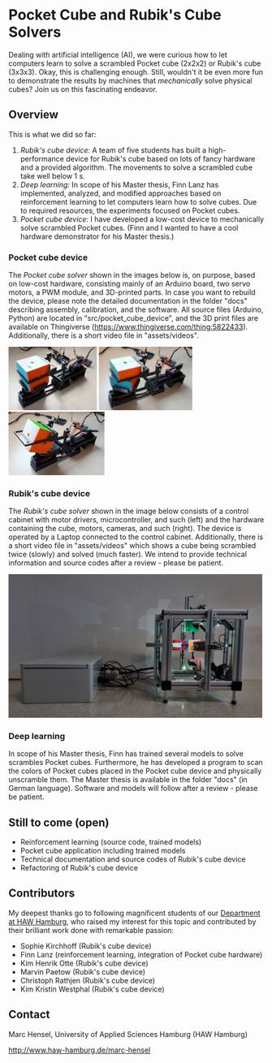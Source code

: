 # Pocket Cube and Rubik's Cube Solvers
Dealing with artificial intelligence (AI), we were curious how to let computers learn
to solve a scrambled Pocket cube (2x2x2) or Rubik's cube (3x3x3). Okay, this is challenging enough.
Still, wouldn't it be even more fun to demonstrate the results by machines that _mechanically_ solve physical cubes?
Join us on this fascinating endeavor. 

## Overview
This is what we did so far:
1. _Rubik's cube device:_ A team of five students has built a high-performance device for Rubik's cube based on lots 
of fancy hardware and a provided algorithm. The movements to solve a scrambled cube take well below 1 s.
2. _Deep learning:_ In scope of his Master thesis, Finn Lanz has implemented, analyzed, and modified approaches based on reinforcement learning to let computers learn how to solve cubes. Due to required resources, the experiments focused on Pocket cubes.
3. _Pocket cube device:_ I have developed a low-cost device to mechanically solve scrambled Pocket cubes. (Finn and I wanted to have a cool hardware demonstrator for his Master thesis.)

### Pocket cube device
The _Pocket cube solver_ shown in the images below is, on purpose, based on low-cost hardware, consisting mainly of an Arduino board, two servo motors, a PWM module, and 3D-printed parts. In case you want to rebuild the device, please note the detailed documentation in the folder "docs" describing assembly, calibration, and the software. All source files (Arduino, Python) are located in "src/pocket_cube_device", and the 3D print files are available on Thingiverse (https://www.thingiverse.com/thing:5822433). Additionally, there is a short video file in "assets/videos".

<img src="./assets/images/PocketCube.jpg" height="125"> <img src="./assets/images/PocketCube_Rotate.jpg" height="125"> <img src="./assets/images/PocketCube_Turn.jpg" height="125">

### Rubik's cube device
The _Rubik's cube solver_ shown in the image below consists of a control cabinet with motor drivers, microcontroller, and such (left) and the hardware containing the cube, motors, cameras, and such (right). The device is
operated by a Laptop connected to the control cabinet. Additionally, there is a short video file in "assets/videos" which shows a cube being scrambled twice (slowly) and solved (much faster). We intend to provide technical information and source codes after a review - please be patient.

<img src="./assets/images/CubeSolver.jpg" width="500">

### Deep learning
In scope of his Master thesis, Finn has trained several models to solve scrambles Pocket cubes. Furthermore, he has developed a program to scan the colors of Pocket cubes placed in the Pocket cube device and physically unscramble them. The Master thesis is available in the folder "docs" (in German language). Software and models will follow after a review - please be patient.

## Still to come (open)
- Reinforcement learning (source code, trained models)
- Pocket cube application including trained models
- Technical documentation and source codes of Rubik's cube device
- Refactoring of Rubik's cube device

## Contributors
My deepest thanks go to following  magnificent students of our  [Department at HAW Hamburg](https://www.haw-hamburg.de/hochschule/technik-und-informatik/departments/informations-und-elektrotechnik/studium/studiengaenge/), who raised my interest for this topic and contributed by their brilliant work done with remarkable passion:

- Sophie Kirchhoff (Rubik's cube device)
- Finn Lanz (reinforcement learning, integration of Pocket cube hardware)
- Kim Henrik Otte (Rubik's cube device)
- Marvin Paetow (Rubik's cube device)
- Christoph Rathjen (Rubik's cube device)
- Kim Kristin Westphal (Rubik's cube device)

## Contact
Marc Hensel, University of Applied Sciences Hamburg (HAW Hamburg)

http://www.haw-hamburg.de/marc-hensel
